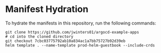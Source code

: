 # Manifest Hydration

To hydrate the manifests in this repository, run the following commands:

```shell
git clone https://github.com/jwinters01/argocd-example-apps
# cd into the cloned directory
git checkout 7cbc03775792ab10a834ac1a7bb75727b92d39eb
helm template . --name-template prod-helm-guestbook --include-crds
```
